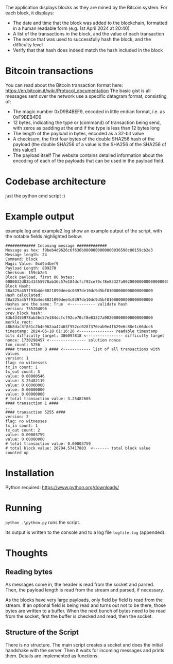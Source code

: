 The application displays blocks as they are mined by the Bitcoin system. For each block, it displays:
* The date and time that the block was added to the blockchain, formatted in a human readable form (e.g. 1st April 2024 at 20:40)
* A list of the transactions in the block, and the value of each transaction
* The nonce that was used to successfully hash the block, and the difficulty level
* Verify that that hash does indeed match the hash included in the block

# Bitcoin transactions
You can read about the Bitcoin transaction format here:
https://en.bitcoin.it/wiki/Protocol_documentation
The basic gist is all messages sent over the network use a specific datagram format, consisting of:
* The magic number 0xD9B4BEF9, encoded in little endian format, i.e. as 0xF9BEB4D9
* 12 bytes, indicating the type or (command) of transaction being send, with zeros as padding at the end if the type is less than 12 bytes long
* The length of the payload in bytes, encoded as a 32-bit value
* A checksum, the first four bytes of the double SHA256 hash of the payload (the double SHA256 of a value is the SHA256 of the SHA256 of this value!)
* The payload itself
The website contains detailed information about the encoding of each of the payloads that can be 
used in the payload field.

# Codebase architecture

just the python cmd script :)

# Example output

example.log and example2.log show an example output of the script, with the notable fields highlighted below:

```
############# Incoming message #############
Message as hex: f9beb4d9626c6f636b0000000000000036590c00159cb2e3
Message length: 24
Command: block
Magic Value: 0xd9b4bef9
Payload Length: 809270
Checksum: 159cb2e3
Block payload, first 80 bytes: 0080032d83b43455978ab36c57e184dcfcf92ce70cf8e83327a90200000000000000000048b8dac3f831c2b4e962aa42463f952cc028f370eab9e4f629e6c88e1c66dcc65af347669a62031759422267
Block Hash: 38a325a457f93b4de8021090dee4c0397de10dc9d5bf01000000000000000000
Hash calculated: 38a325a457f93b4de8021090dee4c0397de10dc9d5bf01000000000000000000
Hashes are the same: True  <----------- validate hash
version: 755204096
prev_block hash: 83b43455978ab36c57e184dcfcf92ce70cf8e83327a902000000000000000000
merkle_root: 48b8dac3f831c2b4e962aa42463f952cc028f370eab9e4f629e6c88e1c66dcc6
timestamp: 2024-05-18 01:16:26 <--------------- readable timestamp
bits difficulty target: 386097818 <---------------- difficulty target
nonce: 1730298457 <---------------- solution nonce
txn_count: 5256
#### transaction 0 #### <------------ list of all transactions with values
version: 1
flag: no witnesses
tx_in count: 1
tx_out count: 5
value: 0.00000546
value: 3.25482119
value: 0.00000000
value: 0.00000000
value: 0.00000000
# total transaction value: 3.25482665
#### transaction 1 ####
...
#### transaction 5255 ####
version: 2
flag: no witnesses
tx_in count: 1
tx_out count: 2
value: 0.00003759
value: 0.00000000
# total transaction value: 0.00003759
# total block value: 20794.57417803  <------- total block value counted up
```

# Installation

Python required: https://www.python.org/downloads/

# Running

`python .\python.py` runs the script.

Its output is written to the console and to a log file `logfile.log` (appended).

# Thoughts

## Reading bytes
As messages come in, the header is read from the socket and parsed. Then, the payload length is read from the stream and parsed, if necessary.

As the blocks have very large payloads, only field by field is read from the stream. If an optional field is being read and turns out not to be there, those bytes are written to a buffer. When the next bunch of bytes need to be read from the socket, first the buffer is checked and read, then the socket.

## Structure of the Script

There is no structure. The main script creates a socket and does the initial handshake with the server. Then it waits for incoming messages and prints them. Details are implemented as functions.